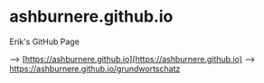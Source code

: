 ashburnere.github.io
=======================

Erik's GitHub Page

--> [https://ashburnere.github.io](https://ashburnere.github.io)
--> https://ashburnere.github.io/grundwortschatz
